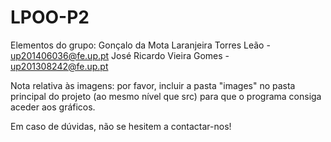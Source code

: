 # LPOO-P2

Elementos do grupo:
Gonçalo da Mota Laranjeira Torres Leão - up201406036@fe.up.pt
José Ricardo Vieira Gomes - up201308242@fe.up.pt

Nota relativa às imagens: por favor, incluir a pasta "images" no pasta principal do projeto (ao mesmo nível que src) 
para que o programa consiga aceder aos gráficos.

Em caso de dúvidas, não se hesitem a contactar-nos!
